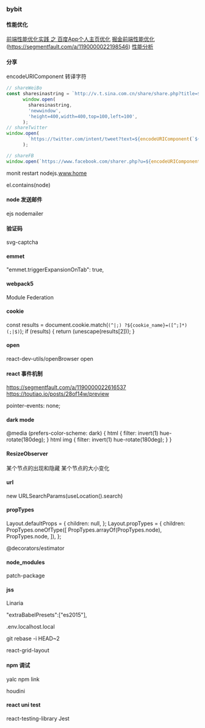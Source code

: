 ### bybit
#### 性能优化
[前端性能优化实践 之 百度App个人主页优化](https://segmentfault.com/a/1190000022194498)
[掘金前端性能优化](https://juejin.im/search?query=%E5%89%8D%E7%AB%AF%E6%80%A7%E8%83%BD%E4%BC%98%E5%8C%96&type=all)
[](https://segmentfault.com/a/1190000022205291)(https://segmentfault.com/a/1190000022198546)
[性能分析](https://juejin.im/post/5e849e6de51d4546e14f4304)

#### 分享
encodeURIComponent 转译字符
```js
// shareWeiBo
const sharesinastring = `http://v.t.sina.com.cn/share/share.php?title=${encodeURIComponent(`${share} ${shareUrl}`)}&url=${encodeURIComponent(shareUrl)}&content=utf-8&sourceUrl=${encodeURIComponent(shareUrl)}&pic=${'picurl'}`;
      window.open(
        sharesinastring,
        'newwindow',
        'height=400,width=400,top=100,left=100',
      );
// shareTwitter
window.open(
        `https://twitter.com/intent/tweet?text=${encodeURIComponent(`${share} ${shareUrl}`)}`,
      ); 

// shareFB
window.open(`https://www.facebook.com/sharer.php?u=${encodeURIComponent(shareUrl)}`);           
```      
monit restart nodejs.www.home 


el.contains(node)
#### node 发送邮件
ejs nodemailer
#### 验证码
svg-captcha
#### emmet
"emmet.triggerExpansionOnTab": true,
#### webpack5
Module Federation 
#### cookie
const results = document.cookie.match(`(^|;) ?${cookie_name}=([^;]*)(;|$)`);
if (results) {
  return (unescape(results[2]));
}
#### open
react-dev-utils/openBrowser 
open
#### react 事件机制
https://segmentfault.com/a/1190000022616537
https://toutiao.io/posts/28of14w/preview

pointer-events: none;
#### dark mode
@media (prefers-color-scheme: dark) {
  html {
    filter: invert(1) hue-rotate(180deg);
  }
  html img {
    filter: invert(1) hue-rotate(180deg);
  }
}
#### ResizeObserver
某个节点的出现和隐藏
某个节点的大小变化

#### url
new URLSearchParams(useLocation().search)
#### propTypes
Layout.defaultProps = {
  children: null,
};
Layout.propTypes = {
  children: PropTypes.oneOfType([
    PropTypes.arrayOf(PropTypes.node),
    PropTypes.node,
  ]),
};

@decorators/estimator

#### node_modules
patch-package
#### jss
Linaria

"extraBabelPresets":["es2015"],

.env.localhost.local


git rebase -i HEAD~2  

react-grid-layout

#### npm 调试
yalc npm link

houdini

#### react uni test
react-testing-library  Jest